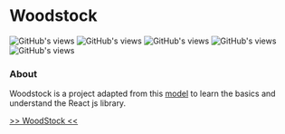 
# Woodstock
<img width="auto" height="auto" src="https://img.shields.io/badge/Sass-CC6699?style=for-the-badge&logo=sass&logoColor=white " alt="GitHub's views"/>
<img width="auto" height="auto" src="https://img.shields.io/badge/JavaScript-F7DF1E?style=for-the-badge&logo=javascript&logoColor=black" alt="GitHub's views"/>
<img width="auto" height="auto" src="https://img.shields.io/badge/HTML5-E34F26?style=for-the-badge&logo=html5&logoColor=white" alt="GitHub's views"/>
<img width="auto" height="auto" src="https://img.shields.io/badge/CSS3-1572B6?style=for-the-badge&logo=css3&logoColor=white" alt="GitHub's views"/>
<img width="auto" height="auto" src="https://img.shields.io/badge/React-20232A?style=for-the-badge&logo=react&logoColor=61DAFB" alt="GitHub's views"/>

### About
Woodstock is a project adapted from this [model](https://www.figma.com/proto/fB6MeHVqXD5Gd9qzMPpzOc/WoodSock?node-id=0%3A2&scaling=min-zoom) to learn the basics and understand the React js library.


[>> WoodStock <<](https://sylvain-valvassori.github.io/woodstock/)

